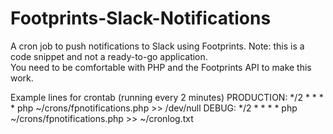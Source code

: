 # Footprints-Slack-Notifications
A cron job to push notifications to Slack using Footprints.
Note:  this is a code snippet and not a ready-to-go application.  
You need to be comfortable with PHP and the Footprints API to make this work.

Example lines for crontab (running every 2 minutes)
PRODUCTION:
*/2 * * * * php ~/crons/fpnotifications.php >> /dev/null
DEBUG:
*/2 * * * * php ~/crons/fpnotifications.php >> ~/cronlog.txt
